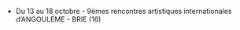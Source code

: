 
* Du 13 au 18 octobre - 9èmes rencontres artistiques internationales d’ANGOULEME - BRIE (16)

<br><br>